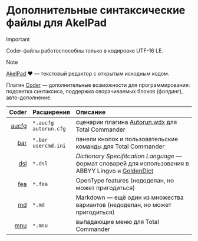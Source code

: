# Дополнительные синтаксические файлы для AkelPad

> [!IMPORTANT]  
> Coder-файлы работоспособны только в кодировке UTF-16 LE.  


> [!NOTE]  
> [AkelPad](https://akelpad.sourceforge.net/en/index.php) ❤️ — текстовый редактор с открытым исходным кодом.  
>  
> Плагин [Coder](https://akelpad.sourceforge.net/en/plugins.php) — дополнительные возможности для программирования: подсветка синтаксиса, поддержка сворачиваемых блоков (фолдинг), авто-дополнение.  

| Coder | Расширения                 | Описание                                                                                           |
| ----: | :------------------------- | :------------------------------------------------------------------------------------------------- |
| [aucfg](https://github.com/yozhic/AkelPad-coders/blob/main/aucfg.coder) | `*.aucfg`<br>`autorun.cfg` | сценарии плагина [Autorun.wdx](https://wincmd.ru/plugring/autorun.html) для Total Commander        |
| [bar](https://github.com/yozhic/AkelPad-coders/blob/main/bar.coder) | `*.bar`<br>`usercmd.ini`   | панели кнопок и пользовательские команды для Total Commander                                       |
| [dsl](https://github.com/yozhic/AkelPad-coders/blob/main/dsl.coder) | `*.dsl`                    | _Dictionary Specifitcation Language_ — формат словарей для использования в ABBYY Lingvo и [GoldenDict](https://github.com/goldendict/goldendict) |
| [fea](https://github.com/yozhic/AkelPad-coders/blob/main/fea.coder) | `*.fea`                    | OpenType features (недоделан, но может пригодиться)                                                |
| [md](https://github.com/yozhic/AkelPad-coders/blob/main/md.coder) | `*.md`                     | Markdown — ещё один из множества вариантов (недоделан, но может пригодиться)                       |
| [mnu](https://github.com/yozhic/AkelPad-coders/blob/main/mnu.coder) | `*.mnu`                    | выпадающие меню для Total Commander                                                                |

